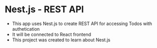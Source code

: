 # Nest.js - REST API
- This app uses Nest.js to create REST API for accessing Todos with authetication
- It will be connected to React frontend
- This project was created to learn about Nest.js 
